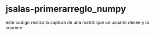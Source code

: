 # jsalas-primerarreglo_numpy
este codigo realiza la captura de una matriz que un usuario desee y la imprime 

